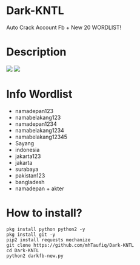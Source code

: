# Dark-KNTL
Auto Crack Account Fb + New 20 WORDLIST!

# Description
<img src="https://github.com/mhTaufiq/Dark-KNTL/blob/master/IMG_20200519_122634.jpg">
<img src="https://github.com/mhTaufiq/Dark-KNTL/blob/master/IMG_20200519_122709.jpg">

# Info Wordlist
- namadepan123
- namabelakang123
- namadepan1234
- namabelakang1234
- namabelakang12345
- Sayang
- indonesia
- jakarta123
- jakarta
- surabaya
- pakistan123
- bangladesh
- namadepan + akter

# How to install?
```
pkg install python python2 -y
pkg install git -y
pip2 install requests mechanize
git clone https://github.com/mhTaufiq/Dark-KNTL
cd Dark-KNTL
python2 darkfb-new.py
```
